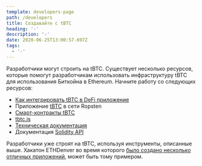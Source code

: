 ```yaml
---
template: developers-page
path: /developers
title: Создавайте с tBTC
heading: '-'
description: '-'
date: 2020-06-25T13:00:57.697Z
tags:
  - '-'
---
```

Разработчики могут строить на tBTC. Существует несколько ресурсов, которые помогут разработчикам использовать инфраструктуру tBTC для использования Биткойна в Ethereum. Начните работу со следующих ресурсов:

* [Как интегрировать tBTC в DeFi приложение](https://tbtc.network/developers/how-to-integrate-tbtc-into-your-defi-dapp)
* Приложение [tBTC](https://dapp.test.tbtc.network/) в сети Ropsten
* [Смарт-контракты tBTC](https://github.com/keep-network/tbtc)
* [tbtc.js](https://github.com/keep-network/tbtc.js)
* [Техническая документация](http://docs.keep.network/tbtc/)
* Документация [Solidity API](http://docs.keep.network/tbtc/solidity/)

Разработчики уже строят на tBTC, используя инструменты, описанные выше. Хакатон ETHDenver [](https://blog.keep.network/bitcoin-earn-wins-ethdenver-tbtc-hackathon-prize-5233ce805468)во время которого [было создано несколько отличных приложений](https://blog.keep.network/bitcoin-earn-wins-ethdenver-tbtc-hackathon-prize-5233ce805468), может быть тому примером.
